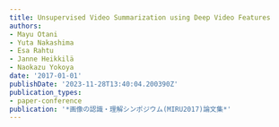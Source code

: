 ```yaml
---
title: Unsupervised Video Summarization using Deep Video Features
authors:
- Mayu Otani
- Yuta Nakashima
- Esa Rahtu
- Janne Heikkilä
- Naokazu Yokoya
date: '2017-01-01'
publishDate: '2023-11-28T13:40:04.200390Z'
publication_types:
- paper-conference
publication: '*画像の認識・理解シンポジウム(MIRU2017)論文集*'
---
```

